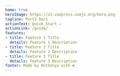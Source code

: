 ```yaml
---
home: true
heroImage: https://v1.vuepress.vuejs.org/hero.png
tagline: Port3 Docs
actionText: Quick Start →
actionLink: /guide/
features:
- title: Feature 1 Title
  details: Feature 1 Description
- title: Feature 2 Title
  details: Feature 2 Description
- title: Feature 3 Title
  details: Feature 3 Description
footer: Made by Anthonyx with ❤️
---
```

